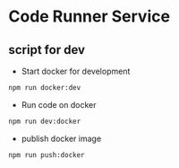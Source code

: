 # Code Runner Service

## script for dev

- Start docker for development

```bash
npm run docker:dev
```

- Run code on docker

```bash
npm run dev:docker
```

- publish docker image

``` bash
npm run push:docker
```
